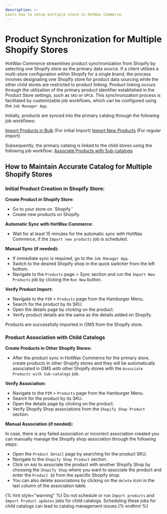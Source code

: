 ```yaml
---
description: >-
Learn how to setup multiple store in HotWax Commerce.
---
```


# Product Synchronization for Multiple Shopify Stores

HotWax Commerce streamlines product synchronization from Shopify by selecting one Shopify store as the primary data source. If a client utilizes a multi-store configuration within Shopify for a single brand, the process involves designating one Shopify store for product data sourcing while the other child stores are restricted to product linking. Product linking occurs through the utilization of the primary product identifier established in the Product Store settings, such as `SKU` or `UPCA`. This synchronization process is facilitated by customizable job workflows, which can be configured using the `Job Manager App`.

Initially, products are synced into the primary catalog through the following job workflows:

[Import Products in Bulk](how-are-products-downloaded-from-shopify-to-hotwax-commerce/product-download.md) (For initial Import)
[Import New Products](https://docs.hotwax.co/documents/v/retail-operations/workflow/job-workflows/products) (For regular import)

Subsequently, the primary catalog is linked to the child stores using the following job workflow:
[Associate Products with Sub-catalogs](https://docs.hotwax.co/documents/v/retail-operations/workflow/job-workflows/products#associate-products-with-sub-catalog)

## How to Maintain Accurate Catalog for Multiple Shopify Stores

### Initial Product Creation in Shopify Store:

**Create Product in Shopify Store:**
   - Go to your store on `Shopify``
   - Create new products on Shopify.

**Automatic Sync with HotWax Commerce:**
   - Wait for at least 15 minutes for the automatic sync with HotWax Commerce, if the `Import new products` job is scheduled.

**Manual Sync (if needed):**
   - If immediate sync is required, go to the `Job Manager App`.
   - Switch to the desired Shopify shop in the quick switcher from the left bottom.
   - Navigate to the `Products` page > Sync section and run the `Import New Products` job by clicking the `Run Now` button.

**Verify Product Import:**
   - Navigate to the `PIM` > `Products` page from the Hamburger Menu.
   - Search for the product by its SKU.
   - Open the details page by clicking on the product.
   - Verify product details are the same as the details added on Shopify.

Products are successfully imported in OMS from the Shopify store.

### Product Association with Child Catalogs

**Create Products in Other Shopify Stores:**

- After the product sync in HotWax Commerce for the primary store, create products in other Shopify stores and they will be automatically associated in OMS with other Shopify stores with the `Associate Products with Sub-catalogs` job.

**Verify Association:**
- Navigate to the `PIM` > `Products` page from the Hamburger Menu.
- Search for the product by its SKU.
- Open the details page by clicking on the product.
- Verify Shopify Shop associations from the `Shopify Shop Product` section.

**Manual Association (if needed):**

In case, there is any failed association or incorrect association created you can manually manage the Shopify shop association through the following steps:
  - Open the `Product Detail` page by searching for the product SKU.
  - Navigate to the `Shopify Shop Product` section.
  - Click on `Add` to associate the product with another Shopify Shop by choosing the `Shopify Shop` where you want to associate the product and enter the `Product ID` from the specific Shopify shop.
  - You can also delete associations by clicking on the `delete` icon in the last column of the association table.


{% hint style="warning" %}
Do not schedule or run `Import products` and `Import Product updates` jobs for child catalogs. Scheduling these jobs for child catalogs can lead to catalog management issues.{% endhint %}